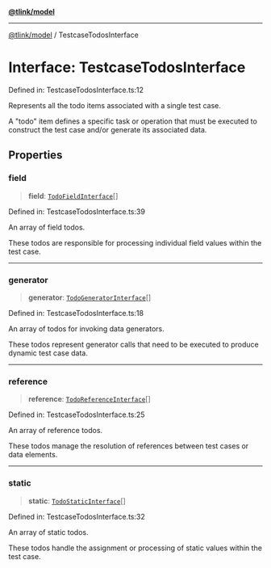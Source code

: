[**@tlink/model**](../README.md)

***

[@tlink/model](../globals.md) / TestcaseTodosInterface

# Interface: TestcaseTodosInterface

Defined in: TestcaseTodosInterface.ts:12

Represents all the todo items associated with a single test case.

A "todo" item defines a specific task or operation that must be executed
to construct the test case and/or generate its associated data.

## Properties

### field

> **field**: [`TodoFieldInterface`](TodoFieldInterface.md)[]

Defined in: TestcaseTodosInterface.ts:39

An array of field todos.

These todos are responsible for processing individual field values within the test case.

***

### generator

> **generator**: [`TodoGeneratorInterface`](TodoGeneratorInterface.md)[]

Defined in: TestcaseTodosInterface.ts:18

An array of todos for invoking data generators.

These todos represent generator calls that need to be executed to produce dynamic test case data.

***

### reference

> **reference**: [`TodoReferenceInterface`](TodoReferenceInterface.md)[]

Defined in: TestcaseTodosInterface.ts:25

An array of reference todos.

These todos manage the resolution of references between test cases or data elements.

***

### static

> **static**: [`TodoStaticInterface`](TodoStaticInterface.md)[]

Defined in: TestcaseTodosInterface.ts:32

An array of static todos.

These todos handle the assignment or processing of static values within the test case.

